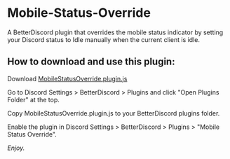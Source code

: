 # Mobile-Status-Override
A BetterDiscord plugin that overrides the mobile status indicator by setting your Discord status to Idle manually when the current client is idle.

## How to download and use this plugin:

Download [MobileStatusOverride.plugin.js](https://github.com/shadowshard4080/Mobile-Status-Override/blob/main/MobileStatusOverride.plugin.js)

Go to Discord Settings > BetterDiscord > Plugins and click "Open Plugins Folder" at the top.

Copy MobileStatusOverride.plugin.js to your BetterDiscord plugins folder.

Enable the plugin in Discord Settings > BetterDiscord > Plugins > "Mobile Status Override".


_Enjoy._
